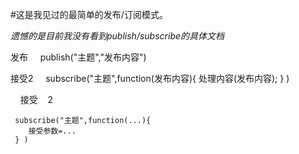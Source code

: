 #这是我见过的最简单的发布/订阅模式。

*遗憾的是目前我没有看到publish/subscribe的具体文档*

发布
    
    publish("主题","发布内容")

接受2
    
    subscribe("主题",function(发布内容){
        处理内容(发布内容);
    } )
    
    
接受    2

     subscribe("主题",function(...){
        接受参数=...
     } )
